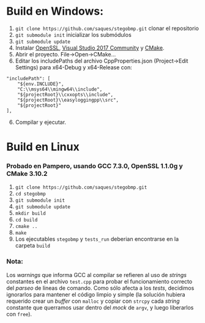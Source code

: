 # Build en Windows:
1. ```git clone https://github.com/saques/stegobmp.git``` clonar el repositorio
2. ```git submodule init``` inicializar los submódulos
3. ```git submodule update```
4. Instalar [OpenSSL](https://slproweb.com/products/Win32OpenSSL.html), [Visual Studio 2017 Community](https://www.visualstudio.com/downloads/) y [CMake](https://cmake.org/download/).
5. Abrir el proyecto. File->Open->CMake...
7. Editar los includePaths del archivo CppProperties.json (Project->Edit Settings) para x64-Debug y x64-Release con:
```
"includePath": [
	"${env.INCLUDE}",
	"C:\\msys64\\mingw64\\include",
	"${projectRoot}\\cxxopts\\include",
	"${projectRoot}\\easyloggingpp\\src",
	"${projectRoot}"
],
```
6. Compilar y ejecutar.


# Build en Linux
### Probado en Pampero, usando GCC 7.3.0, OpenSSL 1.1.0g y CMake 3.10.2
1. ```git clone https://github.com/saques/stegobmp.git``` 
2. ```cd stegobmp``` 
3. ```git submodule init```
4. ```git submodule update```
5. ```mkdir build```
6. ```cd build```
7. ```cmake ..```
8. ```make```
9. Los ejecutables ``stegobmp`` y ``tests_run`` deberian encontrarse en la carpeta ``build``
### Nota: 
Los *warnings* que informa GCC al compilar se refieren al uso de *strings* constantes en 
el archivo `test.cpp` para probar el funcionamiento correcto del *parseo* de lineas de comando.
Como sólo afecta a los *tests*, decidimos ignorarlos para mantener el código limpio y simple (la solución
hubiera requerido crear un *buffer* con `malloc` y copiar con `strcpy` cada *string* constante que querramos
usar dentro del *mock* de `argv`, y luego liberarlos con `free`).